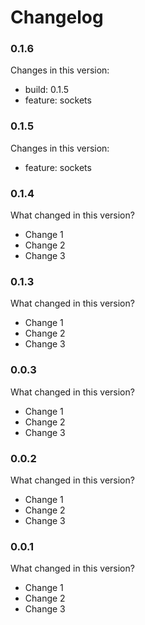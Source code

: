 # Changelog

### 0.1.6

Changes in this version:

* build: 0.1.5
* feature: sockets

### 0.1.5

Changes in this version:

* feature: sockets

### 0.1.4

What changed in this version?

* Change 1
* Change 2
* Change 3

### 0.1.3

What changed in this version?

* Change 1
* Change 2
* Change 3

### 0.0.3

What changed in this version?

* Change 1
* Change 2
* Change 3

### 0.0.2

What changed in this version?

* Change 1
* Change 2
* Change 3

### 0.0.1

What changed in this version?

* Change 1
* Change 2
* Change 3
